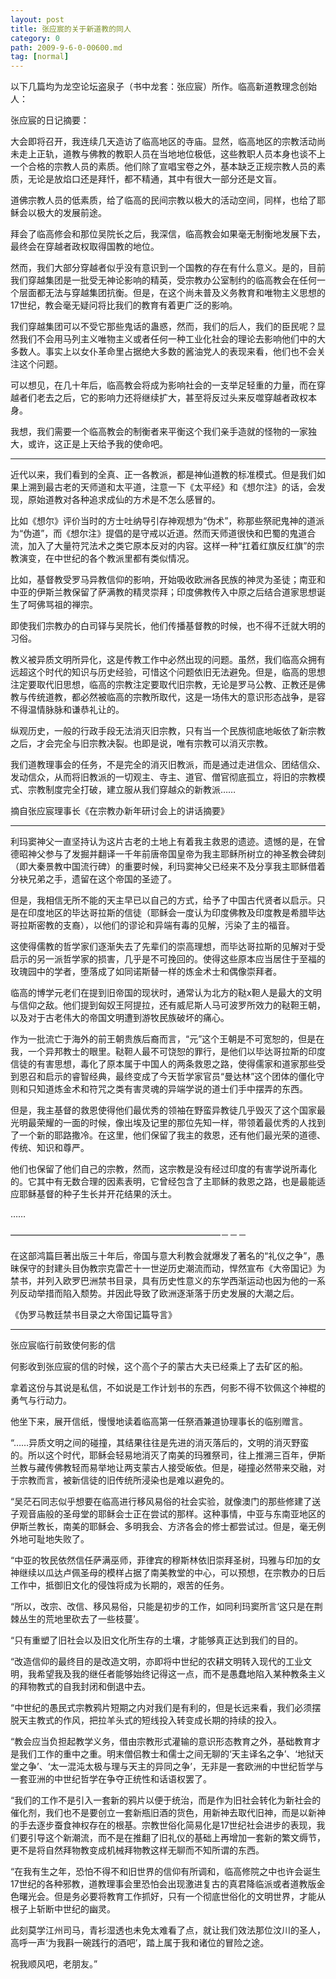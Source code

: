 ```yaml
---
layout: post
title: 张应宸的关于新道教的同人
category: 0
path: 2009-9-6-0-00600.md
tag: [normal]
---
```


以下几篇均为龙空论坛盗泉子（书中龙套：张应宸）所作。临高新道教理念创始人：

张应宸的日记摘要：

大会即将召开，我连续几天造访了临高地区的寺庙。显然，临高地区的宗教活动尚未走上正轨，道教与佛教的教职人员在当地地位极低，这些教职人员本身也谈不上一个合格的宗教人员的素质。他们除了宣唱宝卷之外，基本缺乏正规宗教人员的素质，无论是放焰口还是拜忏，都不精通，其中有很大一部分还是文盲。

道佛宗教人员的低素质，给了临高的民间宗教以极大的活动空间，同样，也给了耶稣会以极大的发展前途。

拜会了临高修会和那位吴院长之后，我深信，临高教会如果毫无制衡地发展下去，最终会在穿越者政权取得国教的地位。

然而，我们大部分穿越者似乎没有意识到一个国教的存在有什么意义。是的，目前我们穿越集团是一批受无神论影响的精英，受宗教办公室制约的临高教会在任何一个层面都无法与穿越集团抗衡。但是，在这个尚未普及义务教育和唯物主义思想的17世纪，教会毫无疑问将比我们的教育有着更广泛的影响。

我们穿越集团可以不受它那些鬼话的蛊惑，然而，我们的后人，我们的臣民呢？显然我们不会用马列主义唯物主义或者任何一种工业化社会的理论去影响他们中的大多数人。事实上以女仆革命里占据绝大多数的酱油党人的表现来看，他们也不会关注这个问题。

可以想见，在几十年后，临高教会将成为影响社会的一支举足轻重的力量，而在穿越者们老去之后，它的影响力还将继续扩大，甚至将反过头来反噬穿越者政权本身。

我想，我们需要一个临高教会的制衡者来平衡这个我们亲手造就的怪物的一家独大，或许，这正是上天给予我的使命吧。

**************************************************

近代以来，我们看到的全真、正一各教派，都是神仙道教的标准模式。但是我们如果上溯到最古老的天师道和太平道，注意一下《太平经》和《想尔注》的话，会发现，原始道教对各种追求成仙的方术是不怎么感冒的。

比如《想尔》评价当时的方士吐纳导引存神观想为“伪术”，称那些祭祀鬼神的道派为“伪道”，而《想尔注》提倡的是守戒以近道。然而天师道很快和巴蜀的鬼道合流，加入了大量符咒法术之类它原本反对的内容。这样一种“扛着红旗反红旗”的宗教演变，在中世纪的各个教派里都有类似情况。

比如，基督教受罗马异教信仰的影响，开始吸收欧洲各民族的神灵为圣徒；南亚和中亚的伊斯兰教保留了萨满教的精灵崇拜；印度佛教传入中原之后结合道家思想诞生了呵佛骂祖的禅宗。

即使我们宗教办的白司铎与吴院长，他们传播基督教的时候，也不得不迁就大明的习俗。

教义被异质文明所异化，这是传教工作中必然出现的问题。虽然，我们临高众拥有远超这个时代的知识与历史经验，可惜这个问题依旧无法避免。但是，临高的思想注定要取代旧思想，临高的宗教注定要取代旧宗教，无论是罗马公教、正教还是佛教与传统道教，都必然被临高的宗教所取代，这是一场伟大的意识形态战争，是容不得温情脉脉和谦恭礼让的。

纵观历史，一般的行政手段无法消灭旧宗教，只有当一个民族彻底地皈依了新宗教之后，才会完全与旧宗教决裂。也即是说，唯有宗教可以消灭宗教。

我们道教理事会的任务，不是完全的消灭旧教派，而是通过走进信众、团结信众、发动信众，从而将旧教派的一切观主、寺主、道官、僧官彻底孤立，将旧的宗教模式、宗教制度完全打破，建立服从我们穿越众的新教派……

摘自张应宸理事长《在宗教办新年研讨会上的讲话摘要》

***********************************************

利玛窦神父一直坚持认为这片古老的土地上有着我主救恩的遗迹。遗憾的是，在曾德昭神父参与了发掘并翻译一千年前唐帝国皇帝为我主耶稣所树立的神圣教会碑刻（即大秦景教中国流行碑）的重要时候，利玛窦神父已经来不及分享我主耶稣借着分袂兄弟之手，遗留在这个帝国的圣迹了。

但是，我相信无所不能的天主早已以自己的方式，给予了中国古代贤者以启示。只是在印度地区的毕达哥拉斯的信徒（耶稣会一度认为印度佛教及印度教是希腊毕达哥拉斯密教的支裔），以他们的谬论和异端有毒的见解，污染了主的福音。

这使得儒教的哲学家们逐渐失去了先辈们的崇高理想，而毕达哥拉斯的见解对于受启示的另一派哲学家的损害，几乎是不可挽回的。使得这些原本应当居住于至福的玫瑰园中的学者，堕落成了如同诺斯替一样的炼金术士和偶像崇拜者。

临高的博学元老们在提到旧帝国的现状时，通常认为北方的鞑x靼人是最大的文明与信仰之敌。他们提到匈奴王阿提拉，还有威尼斯人马可波罗所效力的鞑靼王朝，以及对于古老伟大的帝国文明遭到游牧民族破坏的痛心。

作为一批流亡于海外的前王朝贵族后裔而言，“元”这个王朝是不可宽恕的，但是在我，一个异邦教士的眼里。鞑靼人最不可饶恕的罪行，是他们以毕达哥拉斯的印度信徒的有害思想，毒化了原本属于中国人的两条救恩之路，使得儒家和道家那些受到恩召和启示的睿智经典，最终变成了今天哲学家官员“曼达林”这个团体的僵化守则和只知道炼金术和符咒之类有害灵魂的异端学说的道士们手中摆弄的东西。

但是，我主基督的救恩使得他们最优秀的领袖在野蛮异教徒几乎毁灭了这个国家最光明最荣耀的一面的时候，像出埃及记里的那位先知一样，带领着最优秀的人找到了一个新的耶路撒冷。在这里，他们保留了我主的救恩，还有他们最光荣的道德、传统、知识和尊严。

他们也保留了他们自己的宗教，然而，这宗教是没有经过印度的有害学说所毒化的。它其中有无数合理的因素表明，它曾经包含了主耶稣的救恩之路，也是最能适应耶稣基督的种子生长并开花结果的沃土。

……

————————————————————————－－－

在这部鸿篇巨著出版三十年后，帝国与意大利教会就爆发了著名的“礼仪之争”，愚昧保守的封建头目伪教宗克雷芒十一世逆历史潮流而动，悍然宣布《大帝国记》为禁书，并列入欧罗巴洲禁书目录，具有历史性意义的东学西渐运动也因为他的一系列反动举措而陷入颓势。并因此导致了欧洲逐渐落于历史发展的大潮之后。

《伪罗马教廷禁书目录之大帝国记篇导言》

****************************************************

张应宸临行前致使何影的信

何影收到张应宸的信的时候，这个高个子的蒙古大夫已经乘上了去矿区的船。

拿着这份与其说是私信，不如说是工作计划书的东西，何影不得不钦佩这个神棍的勇气与行动力。

他坐下来，展开信纸，慢慢地读着临高第一任祭酒兼道协理事长的临别赠言。

“……异质文明之间的碰撞，其结果往往是先进的消灭落后的，文明的消灭野蛮的。所以这个时代，耶稣会轻易地消灭了南美的玛雅祭司，往上推溯三百年，伊斯兰教与藏传佛教轻而易举地让两支蒙古人接受皈依。但是，碰撞必然带来交融，对于宗教而言，被新信徒的旧传统所浸染也是难以避免的。

“吴茫石同志似乎想要在临高进行移风易俗的社会实验，就像澳门的那些修建了送子观音庙般的圣母堂的耶稣会士正在尝试的那样。这种事情，中亚与东南亚地区的伊斯兰教长，南美的耶稣会、多明我会、方济各会的修士都尝试过。但是，毫无例外地可耻地失败了。

“中亚的牧民依然信任萨满巫师，菲律宾的穆斯林依旧崇拜圣树，玛雅与印加的女神继续以瓜达卢佩圣母的模样占据了南美教堂的中心，可以预想，在宗教办的日后工作中，抵御旧文化的侵蚀将成为长期的，艰苦的任务。

“所以，改宗、改信、移风易俗，只能是初步的工作，如同利玛窦所言‘这只是在荆棘丛生的荒地里砍去了一些枝蔓’。

“只有重塑了旧社会以及旧文化所生存的土壤，才能够真正达到我们的目的。

“改造信仰的最终目的是改造文明，亦即将中世纪的农耕文明转入现代的工业文明，我希望我及我的继任者能够始终记得这一点，而不是愚蠢地陷入某种教条主义的拜物教式的自我封闭和倒退中去。

“中世纪的愚民式宗教鸦片短期之内对我们是有利的，但是长远来看，我们必须摆脱天主教式的作风，把拉羊头式的短线投入转变成长期的持续的投入。

“教会应当负担起教学义务，借由宗教形式灌输的意识形态教育之外，基础教育才是我们工作的重中之重。明末僧侣教士和儒士之间无聊的‘天主译名之争’、‘地狱天堂之争’、‘太一混沌太极与理与天主的异同之争’，无非是一套欧洲的中世纪哲学与一套亚洲的中世纪哲学在争夺正统性和话语权罢了。

“我们的工作不是引入一套新的鸦片以便于统治，而是作为旧社会转化为新社会的催化剂，我们也不是要创立一套新瓶旧酒的货色，用新神去取代旧神，而是以新神的手去逐步蚕食神权存在的根基。宗教世俗化简易化是17世纪社会进步的表现，我们要引导这个新潮流，而不是在推翻了旧礼仪的基础上再增加一套新的繁文缛节，更不是将自然拜物教变成机械拜物教这样无聊而不知所谓的东西。

“在我有生之年，恐怕不得不和旧世界的信仰有所调和，临高修院之中也许会诞生17世纪的各种邪教，道教理事会里恐怕会出现激进复古的真君降临派或者道教版金色曙光会。但是务必要将教育工作抓好，只有一个彻底世俗化的文明世界，才能从根子上斩断中世纪的幽灵。

此刻莫学江州司马，青衫湿透也未免太难看了点，就让我们效法那位汶川的圣人，高呼一声‘为我斟一碗践行的酒吧’，踏上属于我和诸位的冒险之途。

祝我顺风吧，老朋友。”
